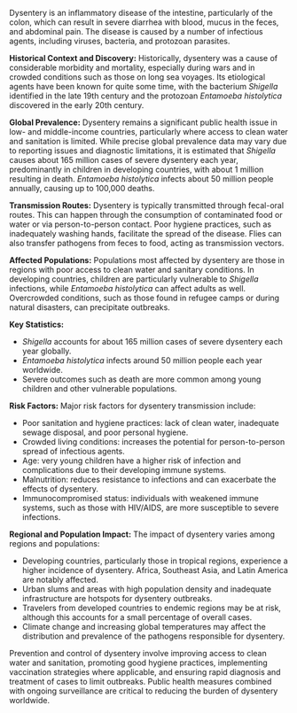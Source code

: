 Dysentery is an inflammatory disease of the intestine, particularly of the colon, which can result in severe diarrhea with blood, mucus in the feces, and abdominal pain. The disease is caused by a number of infectious agents, including viruses, bacteria, and protozoan parasites.

**Historical Context and Discovery:**
Historically, dysentery was a cause of considerable morbidity and mortality, especially during wars and in crowded conditions such as those on long sea voyages. Its etiological agents have been known for quite some time, with the bacterium _Shigella_ identified in the late 19th century and the protozoan _Entamoeba histolytica_ discovered in the early 20th century.

**Global Prevalence:**
Dysentery remains a significant public health issue in low- and middle-income countries, particularly where access to clean water and sanitation is limited. While precise global prevalence data may vary due to reporting issues and diagnostic limitations, it is estimated that _Shigella_ causes about 165 million cases of severe dysentery each year, predominantly in children in developing countries, with about 1 million resulting in death. _Entamoeba histolytica_ infects about 50 million people annually, causing up to 100,000 deaths.

**Transmission Routes:**
Dysentery is typically transmitted through fecal-oral routes. This can happen through the consumption of contaminated food or water or via person-to-person contact. Poor hygiene practices, such as inadequately washing hands, facilitate the spread of the disease. Flies can also transfer pathogens from feces to food, acting as transmission vectors.

**Affected Populations:**
Populations most affected by dysentery are those in regions with poor access to clean water and sanitary conditions. In developing countries, children are particularly vulnerable to _Shigella_ infections, while _Entamoeba histolytica_ can affect adults as well. Overcrowded conditions, such as those found in refugee camps or during natural disasters, can precipitate outbreaks.

**Key Statistics:**
- _Shigella_ accounts for about 165 million cases of severe dysentery each year globally.
- _Entamoeba histolytica_ infects around 50 million people each year worldwide.
- Severe outcomes such as death are more common among young children and other vulnerable populations.

**Risk Factors:**
Major risk factors for dysentery transmission include:

- Poor sanitation and hygiene practices: lack of clean water, inadequate sewage disposal, and poor personal hygiene.
- Crowded living conditions: increases the potential for person-to-person spread of infectious agents.
- Age: very young children have a higher risk of infection and complications due to their developing immune systems.
- Malnutrition: reduces resistance to infections and can exacerbate the effects of dysentery.
- Immunocompromised status: individuals with weakened immune systems, such as those with HIV/AIDS, are more susceptible to severe infections.

**Regional and Population Impact:**
The impact of dysentery varies among regions and populations:

- Developing countries, particularly those in tropical regions, experience a higher incidence of dysentery. Africa, Southeast Asia, and Latin America are notably affected.
- Urban slums and areas with high population density and inadequate infrastructure are hotspots for dysentery outbreaks.
- Travelers from developed countries to endemic regions may be at risk, although this accounts for a small percentage of overall cases.
- Climate change and increasing global temperatures may affect the distribution and prevalence of the pathogens responsible for dysentery.

Prevention and control of dysentery involve improving access to clean water and sanitation, promoting good hygiene practices, implementing vaccination strategies where applicable, and ensuring rapid diagnosis and treatment of cases to limit outbreaks. Public health measures combined with ongoing surveillance are critical to reducing the burden of dysentery worldwide.